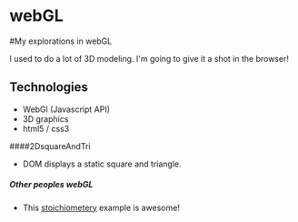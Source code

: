 webGL
=====

#My explorations in webGL

I used to do a lot of 3D modeling. I'm going to give it a shot in the browser!

## Technologies
- WebGl (Javascript API)
- 3D graphics
- html5 / css3

####2DsquareAndTri
- DOM displays a static square and triangle.

##### Other peoples webGL
- This [stoichiometery](http://web.chemdoodle.com/demos/molgrabber-3d) example is awesome!

